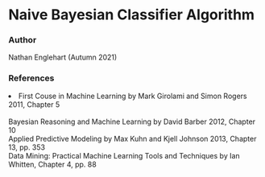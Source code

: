 # Naive Bayesian Classifier Algorithm
### Author
Nathan Englehart (Autumn 2021)
### References
<li>First Couse in Machine Learning by Mark Girolami and Simon Rogers 2011, Chapter 5</li><br>
Bayesian Reasoning and Machine Learning by David Barber 2012, Chapter 10<br>
Applied Predictive Modeling by Max Kuhn and Kjell Johnson 2013, Chapter 13, pp. 353<br>
Data Mining: Practical Machine Learning Tools and Techniques by Ian Whitten, Chapter 4, pp. 88
